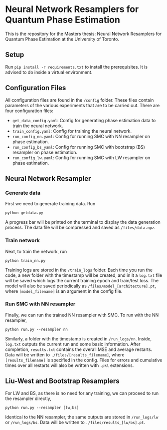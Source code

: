 # Neural Network Resamplers for Quantum Phase Estimation
This is the repository for the Masters thesis: Neural Network Resamplers for Quantum Phase Estimation at the University of Toronto.

## Setup
Run `pip install -r requirements.txt` to install the prerequisites. It is advised to do inside a virtual environment.

## Configuration Files
All configuration files are found in the `/config` folder. These files contain parameters of the various experiments that are to be carried out.
There are four configuration files:

- `get_data_config.yaml`: Config for generating phase estimation data to train the neural network.
- `train_config.yaml`: Config for training the neural network.
- `run_config_nn.yaml`: Config for running SMC with NN resampler on phase estimation.
- `run_config_bs_yaml`: Config for running SMC with bootstrap (BS) resampler on phase estimation.
- `run_config_lw.yaml`: Config for running SMC with LW resampler on phase estimation.

## Neural Network Resampler

### Generate data
First we need to generate training data. Run
```
python getdata.py
```
A progress bar will be printed on the terminal to display the data generation process. The data file will be compressed and saved as `/files/data.npz`.

### Train network
Next, to train the network, run
```
python train_nn.py
```
Training logs are stored in the `/train_logs` folder. Each time you run the code, a new folder with the timestamp will be created, and in it a
`log.txt` file will be saved which logs the current training epoch and train/test loss. The model will also be saved periodically as `/files/model_[architecture].pt`,
where `[model_filename]` is an argument in the config file.

### Run SMC with NN resampler
Finally, we can run the trained NN resampler with SMC. To run with the NN resampler, 
```
python run.py --resampler nn
```
Similarly, a folder with the timestamp is created in `/run_logs/nn`. Inside, `log.txt` outputs the current run and some basic information. After completion, 
`results.txt` contains the overall MSE and average restarts. Data will be written to `./files/[results_filename]`, where `[results_filename]` is specified in the config.
Files for errors and cumulative times over all restarts will also be written with `.pkl` extensions.

## Liu-West and Bootstrap Resamplers
For LW and BS, as there is no need for any training, we can proceed to run the resampler directly,
```
python run.py --resampler [lw,bs]
```
Identical to the NN resampler, the same outputs are stored in `/run_logs/lw` or `/run_logs/bs`. Data will be written to `./files/results_[lw/bs].pt`.